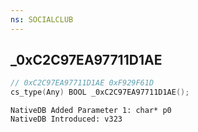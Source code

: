 ```yaml
---
ns: SOCIALCLUB
---
```

## _0xC2C97EA97711D1AE

```c
// 0xC2C97EA97711D1AE 0xF929F61D
cs_type(Any) BOOL _0xC2C97EA97711D1AE();
```

```
NativeDB Added Parameter 1: char* p0
NativeDB Introduced: v323
```

